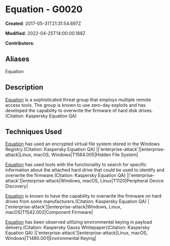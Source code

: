# Equation - G0020

**Created**: 2017-05-31T21:31:54.697Z

**Modified**: 2022-04-25T14:00:00.188Z

**Contributors**: 

## Aliases

Equation

## Description

[Equation](https://attack.mitre.org/groups/G0020) is a sophisticated threat group that employs multiple remote access tools. The group is known to use zero-day exploits and has developed the capability to overwrite the firmware of hard disk drives. (Citation: Kaspersky Equation QA)

## Techniques Used


[Equation](https://attack.mitre.org/groups/G0020) has used an encrypted virtual file system stored in the Windows Registry.(Citation: Kaspersky Equation QA)
|['enterprise-attack']|enterprise-attack|Linux, macOS, Windows|T1564.005|Hidden File System|


[Equation](https://attack.mitre.org/groups/G0020) has used tools with the functionality to search for specific information about the attached hard drive that could be used to identify and overwrite the firmware.(Citation: Kaspersky Equation QA)
|['enterprise-attack']|enterprise-attack|Windows, macOS, Linux|T1120|Peripheral Device Discovery|


[Equation](https://attack.mitre.org/groups/G0020) is known to have the capability to overwrite the firmware on hard drives from some manufacturers.(Citation: Kaspersky Equation QA) 
|['enterprise-attack']|enterprise-attack|Windows, Linux, macOS|T1542.002|Component Firmware|


[Equation](https://attack.mitre.org/groups/G0020) has been observed utilizing environmental keying in payload delivery.(Citation: Kaspersky Gauss Whitepaper)(Citation: Kaspersky Equation QA)
|['enterprise-attack']|enterprise-attack|Linux, macOS, Windows|T1480.001|Environmental Keying|

